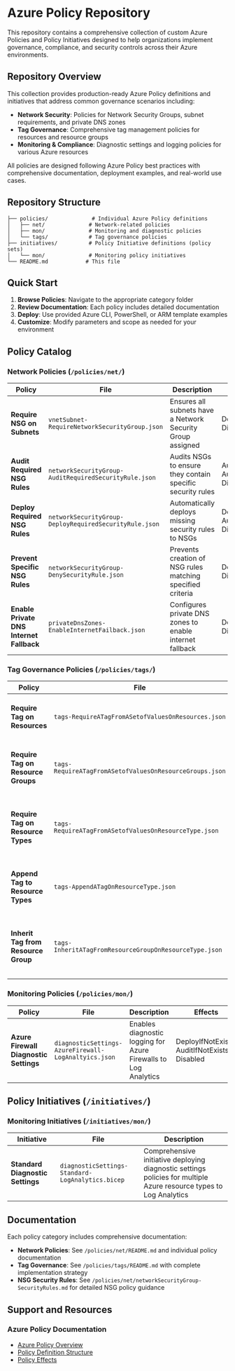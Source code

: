 # Azure Policy Repository

This repository contains a comprehensive collection of custom Azure Policies and Policy Initiatives designed to help organizations implement governance, compliance, and security controls across their Azure environments.

## Repository Overview

This collection provides production-ready Azure Policy definitions and initiatives that address common governance scenarios including:

- **Network Security**: Policies for Network Security Groups, subnet requirements, and private DNS zones
- **Tag Governance**: Comprehensive tag management policies for resources and resource groups
- **Monitoring & Compliance**: Diagnostic settings and logging policies for various Azure resources

All policies are designed following Azure Policy best practices with comprehensive documentation, deployment examples, and real-world use cases.

## Repository Structure

```
├── policies/              # Individual Azure Policy definitions
│   ├── net/              # Network-related policies
│   ├── mon/              # Monitoring and diagnostic policies
│   └── tags/             # Tag governance policies
├── initiatives/          # Policy Initiative definitions (policy sets)
│   └── mon/              # Monitoring policy initiatives
└── README.md            # This file
```

## Quick Start

1. **Browse Policies**: Navigate to the appropriate category folder
2. **Review Documentation**: Each policy includes detailed documentation
3. **Deploy**: Use provided Azure CLI, PowerShell, or ARM template examples
4. **Customize**: Modify parameters and scope as needed for your environment

## Policy Catalog

### Network Policies (`/policies/net/`)

| Policy | File | Description | Effects |
|--------|------|-------------|---------|
| **Require NSG on Subnets** | `vnetSubnet-RequireNetworkSecurityGroup.json` | Ensures all subnets have a Network Security Group assigned | Deny, Audit, Disabled |
| **Audit Required NSG Rules** | `networkSecurityGroup-AuditRequiredSecurityRule.json` | Audits NSGs to ensure they contain specific security rules | Audit, AuditIfNotExists, Disabled |
| **Deploy Required NSG Rules** | `networkSecurityGroup-DeployRequiredSecurityRule.json` | Automatically deploys missing security rules to NSGs | DeployIfNotExists, AuditIfNotExists, Disabled |
| **Prevent Specific NSG Rules** | `networkSecurityGroup-DenySecurityRule.json` | Prevents creation of NSG rules matching specified criteria | Deny, Audit, Disabled |
| **Enable Private DNS Internet Fallback** | `privateDnsZones-EnableInternetFailback.json` | Configures private DNS zones to enable internet fallback | DeployIfNotExists, Disabled |

### Tag Governance Policies (`/policies/tags/`)

| Policy | File | Description | Effects |
|--------|------|-------------|---------|
| **Require Tag on Resources** | `tags-RequireATagFromASetofValuesOnResources.json` | Enforces required tags with specific values on resources | Audit, Deny, Disabled |
| **Require Tag on Resource Groups** | `tags-RequireATagFromASetofValuesOnResourceGroups.json` | Enforces required tags with specific values on resource groups | Audit, Deny, Disabled |
| **Require Tag on Resource Types** | `tags-RequireATagFromASetofValuesOnResourceType.json` | Enforces required tags with specific values on specific resource types | Audit, Deny, Disabled |
| **Append Tag to Resource Types** | `tags-AppendATagOnResourceType.json` | Automatically adds tags to specific resource types during creation | Append, Disabled |
| **Inherit Tag from Resource Group** | `tags-InheritATagFromResourceGroupOnResourceType.json` | Inherits tags from parent resource group to specific resource types | Append, Disabled |

### Monitoring Policies (`/policies/mon/`)

| Policy | File | Description | Effects |
|--------|------|-------------|---------|
| **Azure Firewall Diagnostic Settings** | `diagnosticSettings-AzureFirewall-LogAnaltyics.json` | Enables diagnostic logging for Azure Firewalls to Log Analytics | DeployIfNotExists, AuditIfNotExists, Disabled |

## Policy Initiatives (`/initiatives/`)

### Monitoring Initiatives (`/initiatives/mon/`)

| Initiative | File | Description |
|------------|------|-------------|
| **Standard Diagnostic Settings** | `diagnosticSettings-Standard-LogAnalytics.bicep` | Comprehensive initiative deploying diagnostic settings policies for multiple Azure resource types to Log Analytics |

## Documentation

Each policy category includes comprehensive documentation:

- **Network Policies**: See `/policies/net/README.md` and individual policy documentation
- **Tag Governance**: See `/policies/tags/README.md` with complete implementation strategy
- **NSG Security Rules**: See `/policies/net/networkSecurityGroup-SecurityRules.md` for detailed NSG policy guidance

## Support and Resources

### Azure Policy Documentation
- [Azure Policy Overview](https://docs.microsoft.com/en-us/azure/governance/policy/overview)
- [Policy Definition Structure](https://docs.microsoft.com/en-us/azure/governance/policy/concepts/definition-structure)
- [Policy Effects](https://docs.microsoft.com/en-us/azure/governance/policy/concepts/effects)
